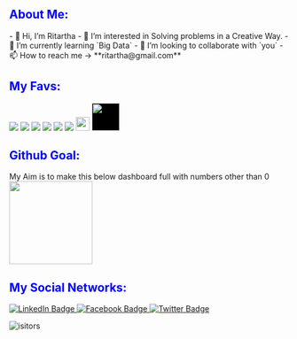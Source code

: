 



<h2 style='color:blue'>About Me:</h2>
- 👋 Hi, I’m Ritartha
- 👀 I’m interested in Solving problems in a Creative Way. 
- 🌱 I’m currently learning `Big Data`
- 💞️ I’m looking to collaborate with `you`
- 📫 How to reach me -> **ritartha@gmail.com**



<h2 style='color:blue'>My Favs:</h2>
<div>
<img src="https://img.icons8.com/color/48/000000/python--v1.png"/>
<img src="https://img.icons8.com/fluency/48/000000/matlab.png"/>
<img src="https://img.icons8.com/color/48/000000/arduino.png"/>
<img src="https://img.icons8.com/color/48/000000/raspberry-pi.png"/>
<img src="https://img.icons8.com/color/48/000000/tensorflow.png"/>
<img src="https://img.icons8.com/color/48/000000/numpy.png"/>
<img src="https://scikit-learn.org/stable/_static/scikit-learn-logo-small.png" height=25></img>
<img src="https://pandas.pydata.org/static/img/favicon_white.ico" height=50 style='background-color:black'></img>
<div>

<h2 style='color:blue'>Github Goal:</h2>
My Aim is to make this below dashboard full with numbers other than 0 
<img height="150em" src="https://github-readme-stats.vercel.app/api?username=ritartha&show_icons=true&hide_border=true&&count_private=true&include_all_commits=true" />










<h2 style='color:blue'>My Social Networks:</h2>
<div id="badges">
  <a href="https://www.linkedin.com/in/ritartha-chaki-bab62ba8/">
    <img src="https://icons.iconarchive.com/icons/lunartemplates/modern-social-media-rounded/64/LinkedIn-icon.png" alt="LinkedIn Badge"/>
  </a>
  <a href="https://www.facebook.com/Ritartha/">
    <img src="https://icons.iconarchive.com/icons/lunartemplates/modern-social-media-rounded/64/Facebook-icon.png" alt="Facebook Badge"/>
  </a>
  <a href="https://www.instagram.com/ritartha/">
    <img src="https://icons.iconarchive.com/icons/lunartemplates/modern-social-media-rounded/64/Instagram-icon.png" alt="Twitter Badge"/>
  </a>
</div>

![isitors](https://visitor-badge.glitch.me/badge?page_id=ritartha.id)
